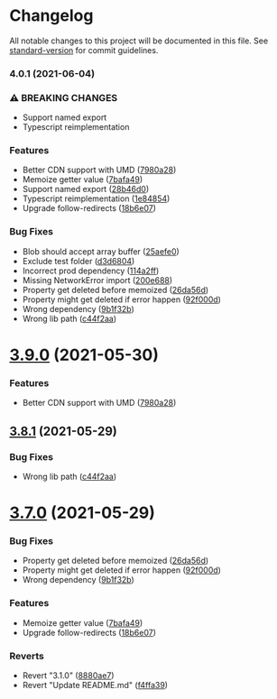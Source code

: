 # Changelog

All notable changes to this project will be documented in this file. See [standard-version](https://github.com/conventional-changelog/standard-version) for commit guidelines.

### 4.0.1 (2021-06-04)

### ⚠ BREAKING CHANGES

- Support named export
- Typescript reimplementation

### Features

- Better CDN support with UMD ([7980a28](https://github.com/tien/regrest/commit/7980a28470507722dbd44323f5836c1f03cde146))
- Memoize getter value ([7bafa49](https://github.com/tien/regrest/commit/7bafa49218b2c350474dc5e193363b952f1a5368))
- Support named export ([28b46d0](https://github.com/tien/regrest/commit/28b46d0630fa42a37919927b3f06e5081143b0ca))
- Typescript reimplementation ([1e84854](https://github.com/tien/regrest/commit/1e84854b2d296971844259178ac017da6c7412bc))
- Upgrade follow-redirects ([18b6e07](https://github.com/tien/regrest/commit/18b6e07480c94ae1a831617cffc6816bc62c8cff))

### Bug Fixes

- Blob should accept array buffer ([25aefe0](https://github.com/tien/regrest/commit/25aefe0f254cef344b54bd94d7d1ff6b59dc66f8))
- Exclude test folder ([d3d6804](https://github.com/tien/regrest/commit/d3d68046df581f02fd3a064cf163206cb4775305))
- Incorrect prod dependency ([114a2ff](https://github.com/tien/regrest/commit/114a2ffd77ce786c7f77f12340c2ad0d3ef3002c))
- Missing NetworkError import ([200e688](https://github.com/tien/regrest/commit/200e6884a72ed1d4f807707397d2d9e73a969bf0))
- Property get deleted before memoized ([26da56d](https://github.com/tien/regrest/commit/26da56d9612849969351ce220a7db2a9256b8d16))
- Property might get deleted if error happen ([92f000d](https://github.com/tien/regrest/commit/92f000de26e8a09112c9cc6defe80ada28363be6))
- Wrong dependency ([9b1f32b](https://github.com/tien/regrest/commit/9b1f32b73604b928c1e45b35635bc72d9e13ce05))
- Wrong lib path ([c44f2aa](https://github.com/tien/regrest/commit/c44f2aa01b0b0ece3071c3457eb08c803dc712f8))

# [3.9.0](https://github.com/tien/regrest/compare/3.8.1...3.9.0) (2021-05-30)

### Features

- Better CDN support with UMD ([7980a28](https://github.com/tien/regrest/commit/7980a28470507722dbd44323f5836c1f03cde146))

## [3.8.1](https://github.com/tien/regrest/compare/3.7.0...3.8.1) (2021-05-29)

### Bug Fixes

- Wrong lib path ([c44f2aa](https://github.com/tien/regrest/commit/c44f2aa01b0b0ece3071c3457eb08c803dc712f8))

# [3.7.0](https://github.com/tien/regrest/compare/f4ffa39583ecbd43812214e9546aa1bd44d4a2ca...3.7.0) (2021-05-29)

### Bug Fixes

- Property get deleted before memoized ([26da56d](https://github.com/tien/regrest/commit/26da56d9612849969351ce220a7db2a9256b8d16))
- Property might get deleted if error happen ([92f000d](https://github.com/tien/regrest/commit/92f000de26e8a09112c9cc6defe80ada28363be6))
- Wrong dependency ([9b1f32b](https://github.com/tien/regrest/commit/9b1f32b73604b928c1e45b35635bc72d9e13ce05))

### Features

- Memoize getter value ([7bafa49](https://github.com/tien/regrest/commit/7bafa49218b2c350474dc5e193363b952f1a5368))
- Upgrade follow-redirects ([18b6e07](https://github.com/tien/regrest/commit/18b6e07480c94ae1a831617cffc6816bc62c8cff))

### Reverts

- Revert "3.1.0" ([8880ae7](https://github.com/tien/regrest/commit/8880ae74027a9afd407190441b224c030c142e44))
- Revert "Update README.md" ([f4ffa39](https://github.com/tien/regrest/commit/f4ffa39583ecbd43812214e9546aa1bd44d4a2ca))
